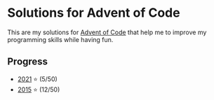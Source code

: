 # Solutions for Advent of Code

This are my solutions for [Advent of Code](https://adventofcode.com/) that help me to improve my programming skills while having fun.

## Progress
* [2021](https://adventofcode.com/2021) :star: (5/50)
* [2015](https://adventofcode.com/2015) :star: (12/50)
